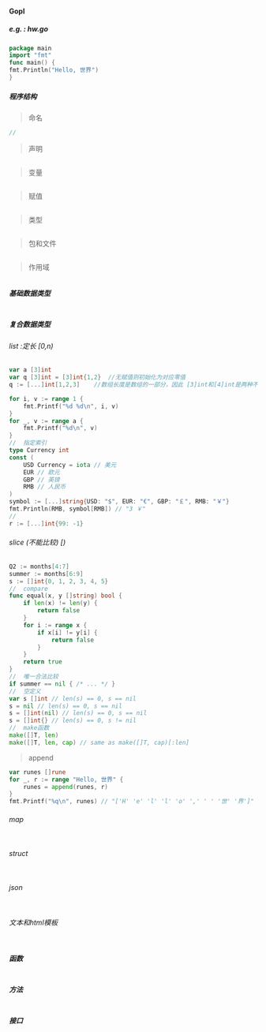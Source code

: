 #### Gopl

##### e.g. : hw.go 

```go
package main
import "fmt"
func main() {
fmt.Println("Hello, 世界")
}
```

##### 程序结构

> 命名

```go
//
```

> 声明

```go

```

> 变量

```go

```

> 赋值

```go

```

> 类型

```go

```

> 包和文件

```shell

```

> 作用域

```go

```

##### 基础数据类型

```go

```

##### 复合数据类型

###### list :定长 [0,n)

```go
var a [3]int
var q [3]int = [3]int{1,2}	//无赋值则初始化为对应零值
q := [...]int[1,2,3]	//数组长度是数组的一部分，因此 [3]int和[4]int是两种不同数组类型，数组的长度（不是常量表达式）需要在编译阶段确定

for i, v := range 1 {
    fmt.Printf("%d %d\n", i, v)
}
for _, v := range a {
    fmt.Printf("%d\n", v)
}
//	指定索引
type Currency int
const (
	USD Currency = iota // 美元
	EUR // 欧元
	GBP // 英镑
	RMB // 人民币
)
symbol := [...]string{USD: "$", EUR: "€", GBP: "￡", RMB: "￥"}
fmt.Println(RMB, symbol[RMB]) // "3 ￥"
//	
r := [...]int{99: -1}
```

###### slice (不能比较)	[)

```go
Q2 := months[4:7]
summer := months[6:9]
s := []int{0, 1, 2, 3, 4, 5}
//	compare
func equal(x, y []string) bool {
	if len(x) != len(y) {
		return false
	}
	for i := range x {
		if x[i] != y[i] {
			return false
		}
	}
	return true
}
//	唯一合法比较
if summer == nil { /* ... */ }
//	空定义
var s []int // len(s) == 0, s == nil
s = nil // len(s) == 0, s == nil
s = []int(nil) // len(s) == 0, s == nil
s = []int{} // len(s) == 0, s != nil
//	make函数
make([]T, len)
make([]T, len, cap) // same as make([]T, cap)[:len]
```

> append

```go
var runes []rune
for _, r := range "Hello, 世界" {
	runes = append(runes, r)
}
fmt.Printf("%q\n", runes) // "['H' 'e' 'l' 'l' 'o' ',' ' ' '世' '界']"
```

###### map

```go

```

###### struct

```go

```

###### json

```go

```

###### 文本和html模板

```go

```

##### 函数

```go

```

##### 方法

```go

```

##### 接口

```shell

```


